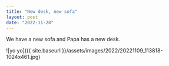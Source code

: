 ```yaml
---
title: "New desk, new sofa"
layout: post
date: "2022-11-28"
---
```


We have a new sofa and Papa has a new desk.

![yo yo]({{ site.baseurl }}/assets/images/2022/20221109_113818-1024x461.jpg)
